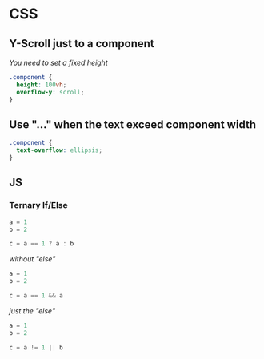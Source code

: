 # CSS
## Y-Scroll just to a component
_You need to set a fixed height_
```css
.component {
  height: 100vh;
  overflow-y: scroll;
} 
```

## Use "..." when the text exceed component width
```css
.component {
  text-overflow: ellipsis;
}
```


## JS

### Ternary If/Else
```js
a = 1
b = 2

c = a == 1 ? a : b
```

_without "else"_
```js
a = 1
b = 2

c = a == 1 && a
```

_just the "else"_
```js
a = 1
b = 2

c = a != 1 || b
```

